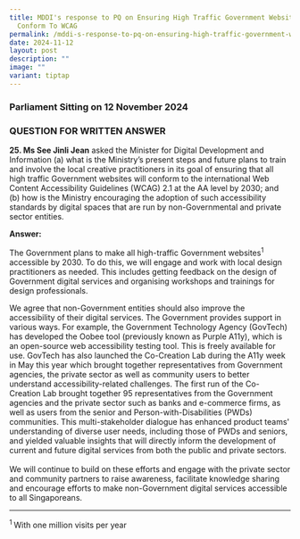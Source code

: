 ```yaml
---
title: MDDI's response to PQ on Ensuring High Traffic Government Websites
  Conform To WCAG
permalink: /mddi-s-response-to-pq-on-ensuring-high-traffic-government-websites-conform-to-wcag/
date: 2024-11-12
layout: post
description: ""
image: ""
variant: tiptap
---
```

<h3>Parliament Sitting on 12 November 2024</h3>
<h3>QUESTION FOR WRITTEN ANSWER</h3>
<p><strong>25. Ms See Jinli Jean</strong> asked the Minister for Digital Development
and Information (a) what is the Ministry’s present steps and future plans
to train and involve the local creative practitioners in its goal of ensuring
that all high traffic Government websites will conform to the international
Web Content Accessibility Guidelines (WCAG) 2.1 at the AA level by 2030;
and (b) how is the Ministry encouraging the adoption of such accessibility
standards by digital spaces that are run by non-Governmental and private
sector entities.</p>
<p><strong>Answer:</strong>
</p>
<p>The Government plans to make all high-traffic Government websites<sup>1</sup> accessible
by 2030. To do this, we will engage and work with local design practitioners
as needed. This includes getting feedback on the design of Government digital
services and organising workshops and trainings for design professionals.</p>
<p>We agree that non-Government entities should also improve the accessibility
of their digital services. The Government provides support in various ways.
For example, the Government Technology Agency (GovTech) has developed the
Oobee tool (previously known as Purple A11y), which is an open-source web
accessibility testing tool. This is freely available for use. GovTech has
also launched the Co-Creation Lab during the A11y week in May this year
which brought together representatives from Government agencies, the private
sector as well as community users to better understand accessibility-related
challenges. The first run of the Co-Creation Lab brought together 95 representatives
from the Government agencies and the private sector such as banks and e-commerce
firms, as well as users from the senior and Person-with-Disabilities (PWDs)
communities. This multi-stakeholder dialogue has enhanced product teams'
understanding of diverse user needs, including those of PWDs and seniors,
and yielded valuable insights that will directly inform the development
of current and future digital services from both the public and private
sectors.
<br>
<br>We will continue to build on these efforts and engage with the private
sector and community partners to raise awareness, facilitate knowledge
sharing and encourage efforts to make non-Government digital services accessible
to all Singaporeans.</p>
<hr>
<p><sup>1 </sup>With one million visits per year
<br>
<br>
</p>